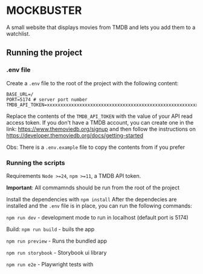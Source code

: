 # MOCKBUSTER

A small website that displays movies from TMDB and lets you add them to a watchlist.

## Running the project
### .env file

Create a `.env` file to the root of the project with the following content:
```
BASE_URL=/
PORT=5174 # server port number
TMDB_API_TOKEN=xxxxxxxxxxxxxxxxxxxxxxxxxxxxxxxxxxxxxxxxxxxxxxxxxxxxxxxxxxxxxxxxxxxxxxxxxxxx
```

Replace the contents of the `TMDB_API_TOKEN` with the value of your API read access token. If you don't have a TMDB account, you can create one in the link: https://www.themoviedb.org/signup and then follow the instructions on https://developer.themoviedb.org/docs/getting-started 

Obs: There is a `.env.example` file to copy the contents from if you prefer

### Running the scripts 

Requirements `Node >=24`, `npm >=11`, a TMDB API token.

**Important**: All commamnds should be run from the root of the project

Install the dependencies with `npm install`
After the dependecies are installed and the `.env` file is in place, you can run the following commands:

`npm run dev` - development mode to run in localhost (default port is 5174)

Build: `npm run build` - buils the app

`npm run preview` - Runs the bundled app

`npm run storybook` - Storybook ui library

`npm run e2e` - Playwright tests with

